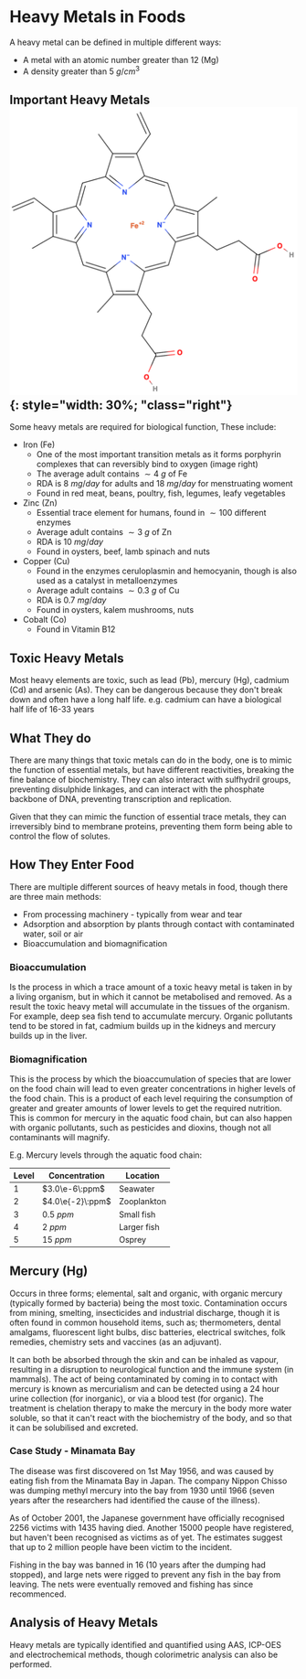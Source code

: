 # Heavy Metals in Foods

A heavy metal can be defined in multiple different ways:

* A metal with an atomic number greater than 12 (Mg)
* A density greater than $5\:g/cm^3$

## Important Heavy Metals![!heme](heme.png){: style="width: 30%; "class="right"}

Some heavy metals are required  for biological function, These include:

* Iron (Fe)
  * One of the most important transition metals as it forms porphyrin complexes that can reversibly bind to oxygen (image right)
  * The average adult contains $\sim4\:g$ of Fe 
  * RDA is $8\:mg/day$ for adults and $18\:mg/day$ for menstruating woment
  * Found in red meat, beans, poultry, fish, legumes, leafy vegetables
* Zinc (Zn)
  * Essential trace element for humans, found in $\sim100$ different enzymes
  * Average adult contains $\sim3\:g$ of Zn
  * RDA is $10\:mg/day$
  * Found in oysters, beef, lamb spinach and nuts
* Copper (Cu)
  * Found in the enzymes ceruloplasmin and hemocyanin, though is also used as a catalyst in metalloenzymes
  * Average adult contains $\sim0.3\:g$ of Cu
  * RDA is $0.7\:mg/day$
  * Found in oysters, kalem mushrooms, nuts
* Cobalt (Co)
  * Found in Vitamin B12

## Toxic Heavy Metals

Most heavy elements are toxic, such as lead (Pb), mercury (Hg), cadmium (Cd) and arsenic (As). They can be dangerous because they don't break down and often have a long half life. e.g. cadmium can have a biological half life of 16-33 years

## What They do

There are many things that toxic metals can do in the body, one is to mimic the function of essential metals, but have different reactivities, breaking the fine balance of biochemistry. They can also interact with sulfhydril groups, preventing disulphide linkages, and can interact with the phosphate backbone of DNA, preventing transcription and replication.

Given that they can mimic the function of essential trace metals, they can irreversibly bind to membrane proteins, preventing them form being able to control the flow of solutes.

## How They Enter Food

There are multiple different sources of heavy metals in food, though there are three main methods:

* From processing machinery - typically from wear and tear 
* Adsorption and absorption by plants through contact with contaminated water, soil or air
* Bioaccumulation and biomagnification

### Bioaccumulation

Is the process in which a trace amount of a toxic heavy metal is taken in by a living organism, but in which it cannot be metabolised and removed. As a result the toxic heavy metal will accumulate in the tissues of the organism. For example, deep sea fish tend to accumulate mercury. Organic pollutants tend to be stored in fat, cadmium builds up in the kidneys and mercury builds up in the liver.

### Biomagnification

This is the process by which the bioaccumulation of species that are lower on the food chain will lead to even greater concentrations in higher levels of the food chain. This is a product of each level requiring the consumption of greater and greater amounts of lower levels to get the required nutrition. This is common for mercury in the aquatic food chain, but can also happen with organic pollutants, such as pesticides and dioxins, though not all contaminants will magnify.

E.g. Mercury levels through the aquatic food chain:

| Level | Concentration    | Location    |
| ----- | ---------------- | ----------- |
| 1     | $3.0\e-6\:ppm$   | Seawater    |
| 2     | $4.0\e{-2}\:ppm$ | Zooplankton |
| 3     | $0.5\:ppm$       | Small fish  |
| 4     | $2\:ppm$         | Larger fish |
| 5     | $15\:ppm$        | Osprey      |

## Mercury (Hg)

Occurs in three forms; elemental, salt and organic, with organic mercury (typically formed by bacteria) being the most toxic. Contamination occurs from mining, smelting, insecticides and industrial discharge, though it is often found in common household items, such as; thermometers, dental amalgams, fluorescent light bulbs, disc batteries, electrical switches, folk remedies, chemistry sets and vaccines (as an adjuvant).

It can both be absorbed through the skin and can be inhaled as vapour, resulting in a disruption to neurological function and the immune system (in mammals). The act of being contaminated by coming in to contact with mercury is known as mercurialism and can be detected using a 24 hour urine collection (for inorganic), or via a blood test (for organic). The treatment is chelation therapy to make the mercury in the body more water soluble, so that it can't react with the biochemistry of the body, and so that it can be solubilised and excreted.

### Case Study - Minamata Bay

The disease was first discovered on 1st May 1956, and was caused by eating fish from the Minamata Bay in Japan. The company Nippon Chisso was dumping methyl mercury into the bay from 1930 until 1966 (seven years after the researchers had identified the cause of the illness).

As of October 2001, the Japanese government have officially recognised 2256 victims with 1435 having died. Another 15000 people have registered, but haven't been recognised as victims as of yet. The estimates suggest that up to 2 million people have been victim to the incident.

Fishing in the bay was banned in 16 (10 years after the dumping had stopped), and large nets were rigged to prevent any fish in the bay from leaving. The nets were eventually removed and fishing has since recommenced.

## Analysis of Heavy Metals

Heavy metals are typically identified and quantified using AAS, ICP-OES and electrochemical methods, though colorimetric analysis can also be performed.